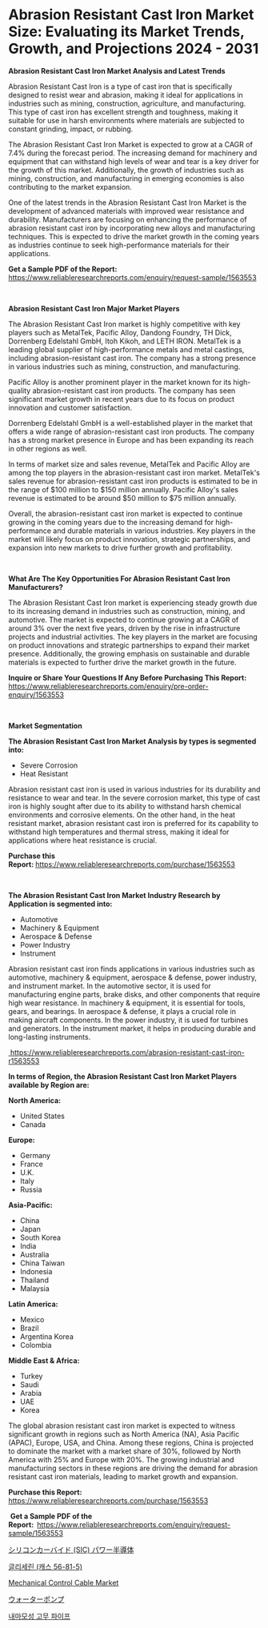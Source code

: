 <p><h1>Abrasion Resistant Cast Iron Market Size: Evaluating its Market Trends, Growth, and Projections 2024 - 2031</h1></p><p><strong>Abrasion Resistant Cast Iron Market Analysis and Latest Trends</strong></p>
<p><p>Abrasion Resistant Cast Iron is a type of cast iron that is specifically designed to resist wear and abrasion, making it ideal for applications in industries such as mining, construction, agriculture, and manufacturing. This type of cast iron has excellent strength and toughness, making it suitable for use in harsh environments where materials are subjected to constant grinding, impact, or rubbing.</p><p>The Abrasion Resistant Cast Iron Market is expected to grow at a CAGR of 7.4% during the forecast period. The increasing demand for machinery and equipment that can withstand high levels of wear and tear is a key driver for the growth of this market. Additionally, the growth of industries such as mining, construction, and manufacturing in emerging economies is also contributing to the market expansion.</p><p>One of the latest trends in the Abrasion Resistant Cast Iron Market is the development of advanced materials with improved wear resistance and durability. Manufacturers are focusing on enhancing the performance of abrasion resistant cast iron by incorporating new alloys and manufacturing techniques. This is expected to drive the market growth in the coming years as industries continue to seek high-performance materials for their applications.</p></p>
<p><strong>Get a Sample PDF of the Report:&nbsp;</strong> <a href="https://www.reliableresearchreports.com/enquiry/request-sample/1563553">https://www.reliableresearchreports.com/enquiry/request-sample/1563553</a></p>
<p>&nbsp;</p>
<p><strong>Abrasion Resistant Cast Iron Major Market Players</strong></p>
<p><p>The Abrasion Resistant Cast Iron market is highly competitive with key players such as MetalTek, Pacific Alloy, Dandong Foundry, TH Dick, Dorrenberg Edelstahl GmbH, Itoh Kikoh, and LETH IRON. MetalTek is a leading global supplier of high-performance metals and metal castings, including abrasion-resistant cast iron. The company has a strong presence in various industries such as mining, construction, and manufacturing. </p><p>Pacific Alloy is another prominent player in the market known for its high-quality abrasion-resistant cast iron products. The company has seen significant market growth in recent years due to its focus on product innovation and customer satisfaction.</p><p>Dorrenberg Edelstahl GmbH is a well-established player in the market that offers a wide range of abrasion-resistant cast iron products. The company has a strong market presence in Europe and has been expanding its reach in other regions as well.</p><p>In terms of market size and sales revenue, MetalTek and Pacific Alloy are among the top players in the abrasion-resistant cast iron market. MetalTek's sales revenue for abrasion-resistant cast iron products is estimated to be in the range of $100 million to $150 million annually. Pacific Alloy's sales revenue is estimated to be around $50 million to $75 million annually.</p><p>Overall, the abrasion-resistant cast iron market is expected to continue growing in the coming years due to the increasing demand for high-performance and durable materials in various industries. Key players in the market will likely focus on product innovation, strategic partnerships, and expansion into new markets to drive further growth and profitability.</p></p>
<p>&nbsp;</p>
<p><strong>What Are The Key Opportunities For Abrasion Resistant Cast Iron Manufacturers?</strong></p>
<p><p>The Abrasion Resistant Cast Iron market is experiencing steady growth due to its increasing demand in industries such as construction, mining, and automotive. The market is expected to continue growing at a CAGR of around 3% over the next five years, driven by the rise in infrastructure projects and industrial activities. The key players in the market are focusing on product innovations and strategic partnerships to expand their market presence. Additionally, the growing emphasis on sustainable and durable materials is expected to further drive the market growth in the future.</p></p>
<p><strong>Inquire or Share Your Questions If Any Before Purchasing This Report:</strong> <a href="https://www.reliableresearchreports.com/enquiry/pre-order-enquiry/1563553">https://www.reliableresearchreports.com/enquiry/pre-order-enquiry/1563553</a></p>
<p>&nbsp;</p>
<p><strong>Market Segmentation</strong></p>
<p><strong>The Abrasion Resistant Cast Iron Market Analysis by types is segmented into:</strong></p>
<p><ul><li>Severe Corrosion</li><li>Heat Resistant</li></ul></p>
<p><p>Abrasion resistant cast iron is used in various industries for its durability and resistance to wear and tear. In the severe corrosion market, this type of cast iron is highly sought after due to its ability to withstand harsh chemical environments and corrosive elements. On the other hand, in the heat resistant market, abrasion resistant cast iron is preferred for its capability to withstand high temperatures and thermal stress, making it ideal for applications where heat resistance is crucial.</p></p>
<p><strong>Purchase this Report:&nbsp;</strong><a href="https://www.reliableresearchreports.com/purchase/1563553">https://www.reliableresearchreports.com/purchase/1563553</a></p>
<p>&nbsp;</p>
<p><strong>The Abrasion Resistant Cast Iron Market Industry Research by Application is segmented into:</strong></p>
<p><ul><li>Automotive</li><li>Machinery & Equipment</li><li>Aerospace & Defense</li><li>Power Industry</li><li>Instrument</li></ul></p>
<p><p>Abrasion resistant cast iron finds applications in various industries such as automotive, machinery & equipment, aerospace & defense, power industry, and instrument market. In the automotive sector, it is used for manufacturing engine parts, brake disks, and other components that require high wear resistance. In machinery & equipment, it is essential for tools, gears, and bearings. In aerospace & defense, it plays a crucial role in making aircraft components. In the power industry, it is used for turbines and generators. In the instrument market, it helps in producing durable and long-lasting instruments.</p></p>
<p><a href="https://www.reliableresearchreports.com/abrasion-resistant-cast-iron-r1563553">&nbsp;https://www.reliableresearchreports.com/abrasion-resistant-cast-iron-r1563553</a></p>
<p><strong>In terms of Region, the Abrasion Resistant Cast Iron Market Players available by Region are:</strong></p>
<p>
    <p> <strong> North America: </strong>
        <ul>
            <li>United States</li>
            <li>Canada</li>
        </ul>
        </p> 
    <p> <strong> Europe: </strong>
        <ul>
            <li>Germany</li>
            <li>France</li>
            <li>U.K.</li>
            <li>Italy</li>
            <li>Russia</li>
        </ul>
        </p> 
    <p> <strong> Asia-Pacific: </strong>
        <ul>
            <li>China</li>
            <li>Japan</li>
            <li>South Korea</li>
            <li>India</li>
            <li>Australia</li>
            <li>China Taiwan</li>
            <li>Indonesia</li>
            <li>Thailand</li>
            <li>Malaysia</li>
        </ul>
        </p> 
    <p> <strong> Latin America: </strong>
        <ul>
            <li>Mexico</li>
            <li>Brazil</li>
            <li>Argentina Korea</li>
            <li>Colombia</li>
        </ul>
        </p> 
    <p> <strong> Middle East & Africa: </strong>
        <ul>
            <li>Turkey</li>
            <li>Saudi</li>
            <li>Arabia</li>
            <li>UAE</li>
            <li>Korea</li>
        </ul>
    </p>
    </p>
<p><p>The global abrasion resistant cast iron market is expected to witness significant growth in regions such as North America (NA), Asia Pacific (APAC), Europe, USA, and China. Among these regions, China is projected to dominate the market with a market share of 30%, followed by North America with 25% and Europe with 20%. The growing industrial and manufacturing sectors in these regions are driving the demand for abrasion resistant cast iron materials, leading to market growth and expansion.</p></p>
<p><strong>Purchase this Report: </strong><a href="https://www.reliableresearchreports.com/purchase/1563553">https://www.reliableresearchreports.com/purchase/1563553</a></p>
<p>&nbsp;<strong>Get a Sample PDF of the Report:&nbsp;&nbsp;</strong><a href="https://www.reliableresearchreports.com/enquiry/request-sample/1563553">https://www.reliableresearchreports.com/enquiry/request-sample/1563553</a></p>
<p><strong></strong></p>
<p><p><a href="https://medium.com/@lauriank/%E3%82%B7%E3%83%AA%E3%82%B3%E3%83%B3%E3%82%AB%E3%83%BC%E3%83%90%E3%82%A4%E3%83%89-sic-%E3%83%91%E3%83%AF%E3%83%BC%E3%82%BB%E3%83%9F%E3%82%B3%E3%83%B3%E3%83%80%E3%82%AF%E3%82%BF%E3%81%AE%E5%B8%82%E5%A0%B4%E8%A6%8F%E6%A8%A1-%E5%B8%82%E5%A0%B4%E3%82%BB%E3%82%B0%E3%83%A1%E3%83%B3%E3%83%86%E3%83%BC%E3%82%B7%E3%83%A7%E3%83%B3-%E5%B8%82%E5%A0%B4%E5%8B%95%E5%90%91-%E6%88%90%E9%95%B7%E5%88%86%E6%9E%90%E4%BA%88%E6%B8%AC%E3%81%AF2031%E5%B9%B4%E3%81%BE%E3%81%A7%E7%B6%9A%E3%81%8F-82aa07656943">シリコンカーバイド (SIC) パワー半導体</a></p><p><a href="https://medium.com/@gerrikabranch52024/%EA%B8%80%EB%A1%9C%EB%B2%8C-%EA%B8%80%EB%A6%AC%EC%84%B8%EB%A6%B0-cas-56-81-5-%EC%8B%9C%EC%9E%A5-%EA%B8%B0%ED%9A%8C-%EB%B0%8F-2024%EB%85%84%EB%B6%80%ED%84%B0-2031%EB%85%84%EA%B9%8C%EC%A7%80%EC%9D%98-%EC%98%88%EC%B8%A1-ae1cdceff7e3">글리세린 (캐스 56-81-5)</a></p><p><a href="https://github.com/huqhwmcs55/Market-Research-Report-List-1/blob/main/mechanical-control-cable-market.md">Mechanical Control Cable Market</a></p><p><a href="https://medium.com/@lauriank/%E6%B0%B4%E3%83%9D%E3%83%B3%E3%83%97%E5%B8%82%E5%A0%B4%E3%81%AE%E3%82%B5%E3%82%A4%E3%82%BA%E3%81%A8%E3%82%B7%E3%82%A7%E3%82%A2%E5%88%86%E6%9E%90-%E6%88%90%E9%95%B7%E5%8B%95%E5%90%91%E3%81%A82024%E5%B9%B4-2031%E5%B9%B4%E3%81%AE%E4%BA%88%E6%B8%AC-14087ab93a31">ウォーターポンプ</a></p><p><a href="https://medium.com/@anitabeatty2023_43986/%EB%A7%A4%EC%9A%B0-%EA%B0%95%ED%95%9C-%EA%B3%B3-%EB%94%A5-%EB%8B%A4%EC%9D%B4%EB%B8%8C%EC%97%90-%EB%A7%88%EC%9D%8C%EB%A8%B9%EA%B3%A0-%EB%A7%88%EA%B0%90%EC%97%90-%EA%B2%AC%EB%94%94%EB%8A%94-%EA%B3%A0%EB%AC%B4-%ED%8C%8C%EC%9D%B4%ED%94%84-%EC%8B%9C%EC%9E%A5%EC%9C%BC%EB%A1%9C-%EB%93%A4%EC%96%B4%EA%B0%80-%EB%B3%B4%EA%B2%A0%EC%8A%B5%EB%8B%88%EB%8B%A4-%EB%8F%99%ED%96%A5-%EC%8B%9C%EC%9E%A5-%EC%84%B8%EB%B6%84%ED%99%94-%EB%B0%8F-%EA%B2%BD%EC%9F%81-%EB%B6%84%EC%84%9D-ab0fe26fe4ae">내마모성 고무 파이프</a></p></p>